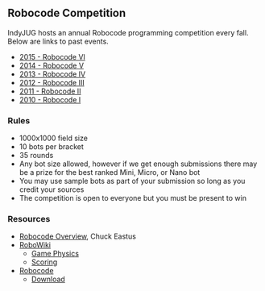## Robocode Competition

IndyJUG hosts an annual Robocode programming competition every fall. 
Below are links to past events.

* [2015 - Robocode VI](robocode6)
* [2014 - Robocode V](robocode5)
* [2013 - Robocode IV](robocode4)
* [2012 - Robocode III](robocode3)
* [2011 - Robocode II](robocode2)
* [2010 - Robocode I](robocode1)

### Rules

* 1000x1000 field size
* 10 bots per bracket
* 35 rounds
* Any bot size allowed, however if we get enough submissions there may be a prize for the best ranked Mini, Micro, or Nano bot
* You may use sample bots as part of your submission so long as you credit your sources
* The competition is open to everyone but you must be present to win

### Resources

* [Robocode Overview](http://www.meetup.com/Indianapolis-Java-User-Group/messages/boards/thread/37507522), Chuck Eastus
* [RoboWiki](http://robowiki.net/)
  * [Game Physics](http://robowiki.net/wiki/Robocode/Game_Physics)
  * [Scoring](http://robowiki.net/wiki/Robocode/Scoring)
* [Robocode](http://robocode.sourceforge.net/)
  * [Download](http://sourceforge.net/projects/robocode/files/robocode/)
